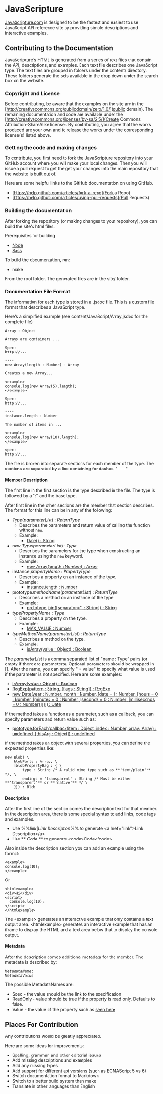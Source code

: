 JavaScripture
=============
[JavaScripture.com](http://www.javascripture.com) is designed to be
the fastest and easiest to use JavaScript API reference site by
providing simple descriptions and interactive examples.

Contributing to the Documentation
---------------------------------
JavaScripture's HTML is generated from a series of text files that
contain the API, descriptions, and examples. Each text file describes
one JavaScript type.  The text files are grouped in folders under the
content/ directory. These folders generate the sets available in the
drop down under the search box on the website.

### Copyright and License

Before contributing, be aware that the examples on the site are
in the [http://creativecommons.org/publicdomain/zero/1.0/](public domain).
The remaining documentation and code are available under the 
[http://creativecommons.org/licenses/by-sa/2.5/](Create Commons Attribution-ShareAlike license).
By contributing, you agree that the works produced are your own and
to release the works under the corresponding license(s) listed above.

### Getting the code and making changes

To contribute, you first need to fork the JavaScripture repository into
your GitHub account where you will make your local changes.  Then
you will issue a pull request to get the get your changes into the main 
repository that the website is built out of.

Here are some helpful links to the GitHub documentation on using GitHub.
* [https://help.github.com/articles/fork-a-repo](Fork a Repo)
* [https://help.github.com/articles/using-pull-requests](Pull Requests)

### Building the documentation

After forking the repository (or making changes to your repository), you can 
build the site's html files.

Prerequisites for building
* [Node](http://nodejs.org/download/)
* [Sass](http://sass-lang.com/install)

To build the documentation, run:

* make

From the root folder. The generated files are in the site/ folder.

### Documentation File Format
The information for each type is stored in a .jsdoc file.  This is a
custom file format that describes a JavaScript type.

Here's a simplified example (see content/JavaScript/Array.jsdoc for the complete file):

    Array : Object

    Arrays are containers ...
    
    Spec:
    http://...

    ----
    new Array(length : Number) : Array
    
    Creates a new Array...
    
    <example>
    console.log(new Array(5).length);
    </example>
    
    Spec: 
    http://...
    
    ----
    instance.length : Number
    
    The number of items in ...
    
    <example>
    console.log(new Array(10).length);
    </example>
    
    Spec:
    http://...
    

The file is broken into separate sections for each member of the type. 
The sections are separated by a line containing for dashes: "----"

#### Member Description

The first line in the first section is the type described in the file.
The type is followed by a ":" and the base type.

After first line in the other sections are the member that section describes.  The format for this line can be in any of the following:
* *Type*(*parameterList*) : *ReturnType*
    * Describes the parameters and return value of calling the function without `new`. 
    * Example: 
        * [Date() : String](http://www.javascripture.com/Date#Date)
* new *Type*(*parameterList*) : *Type*
    * Describes the parameters for the type when constructing an instance using the `new` keyword.
    * Example:
        * [new Array(length : Number) : *Array*](http://www.javascripture.com/Array#new_Array_Number)
* instance.*propertyName* : *PropertyType*
    * Describes a property on an instance of the type.
    * Example:
        * [instance.length : Number](http://www.javascripture.com/Array#length)
* prototype.*methodName*(*parameterList*) : *ReturnType*
    * Describes a method on an instance of the type.
    * Example:
        * [prototype.join(\[separator=',' : String\]) : String](http://www.javascripture.com/Array#join)
* *typePropertyName* : *Type*
    * Describes a property on the type.
    * Example:
        * [MAX_VALUE : Number](http://www.javascripture.com/Number#MAX_VALUE)
* *typeMethodName*(*parameterList*) : *ReturnType*
    * Describes a method on the type.
    * Example:
        * [isArray(value : Object) : Boolean](http://www.javascripture.com/Array#isArray)

The *parameterList* is a comma separated list of "name : Type" pairs (or empty if there are parameters).  Optional parameters should be wrapped in []. After the name, you can specify " = value" to specify what value is used if the parameter is not specified.  Here are some examples:
* [isArray(value : Object) : Boolean](http://www.javascripture.com/Array#isArray)
* [RegExp(pattern : String, \[flags : String\]) : RegExp](http://www.javascripture.com/RegExp#RegExp_String_String)
* [new Date(year : Number, month : Number, \[date = 1 : Number, \[hours = 0 : Number, \[minutes = 0 : Number, \[seconds = 0 : Number, \[milliseconds = 0 : Number\]\]\]\]\]) : Date](http://www.javascripture.com/Date#new_Date_Number_Number_Number_Number_Number_Number_Number)

If the method takes a function as a parameter, such as a callback, you can specify parameters and return value such as:
* [prototype.forEach(callback(item : Object, index : Number, array: Array) : undefined, \[thisArg : Object\]) : undefined](http://www.javascripture.com/Array#forEach)


If the method takes an object with several properties, you can define the expected properties like:

    new Blob( \ 
        blobParts : Array, \
        [blobPropertyBag : { \
            type : String /* A valid mime type such as **'text/plain'** */, \ 
            endings = 'transparent' : String /* Must be either **'transparent'** or **'native'** */ \ 
        }]) : Blob

#### Description
After the first line of the section comes the description text for that
member. In the description area, there is some special syntax to add
links, code tags and examples.

* Use %%*link*|*Link Description*%% to generate &lt;a href="link"&gt;Link Description&lt;/a&gt;
* Use \*\* *Code* \*\* to generate &lt;code&gt;Code&lt;/code&gt;

Also inside the description section you can add an example using the format:

    <example>
    console.log(10);
    </example>

Or

    <htmlexample>
    <div>Hi</div>
    <script>
      console.log(10);
    </script>
    </htmlexample>

The &lt;example&gt; generates an interactive example that only contains
a text output area. &lt;htmlexample&gt; generates an interactive
example that has an iframe to display the HTML and a text area below
that to display the console output.

#### Metadata

After the description comes additional metadata for the member.  The metadata is described by:

<pre><code><em>MetadataName</em>:
<em>MetadataValue</em>
</code></pre>

The possible MetadataNames are:
* Spec - the value should be the link to the specification 
* ReadOnly - value should be true if the property is read only.  Defaults to false.
* Value - the value of the property such as [seen here](http://www.javascripture.com/XMLHttpRequest#DONE)

Places For Contribution
-----------------------
Any contributions would be greatly appreciated.

Here are some ideas for improvements:
* Spelling, grammar, and other editorial issues
* Add missing descriptions and examples
* Add any missing types
* Add support for different api versions (such as ECMAScript 5 vs 6)
* Switch documentation format to Markdown
* Switch to a better build system than make
* Translate in other languages than English
